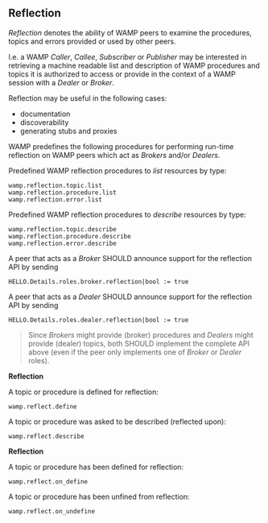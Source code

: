 ## Reflection

*Reflection* denotes the ability of WAMP peers to examine the procedures, topics and errors provided or used by other peers.

I.e. a WAMP *Caller*, *Callee*, *Subscriber* or *Publisher* may be interested in retrieving a machine readable list and description of WAMP procedures and topics it is authorized to access or provide in the context of a WAMP session with a *Dealer* or *Broker*.

Reflection may be useful in the following cases:

 * documentation
 * discoverability
 * generating stubs and proxies

WAMP predefines the following procedures for performing run-time reflection on WAMP peers which act as *Brokers* and/or *Dealers*.

Predefined WAMP reflection procedures to *list* resources by type:

    wamp.reflection.topic.list
    wamp.reflection.procedure.list
    wamp.reflection.error.list

Predefined WAMP reflection procedures to *describe* resources by type:

    wamp.reflection.topic.describe
    wamp.reflection.procedure.describe
    wamp.reflection.error.describe

A peer that acts as a *Broker* SHOULD announce support for the reflection API by sending

    HELLO.Details.roles.broker.reflection|bool := true

A peer that acts as a *Dealer* SHOULD announce support for the reflection API by sending

    HELLO.Details.roles.dealer.reflection|bool := true

> Since *Brokers* might provide (broker) procedures and *Dealers* might provide (dealer) topics, both SHOULD implement the complete API above (even if the peer only implements one of *Broker* or *Dealer* roles).

**Reflection**

A topic or procedure is defined for reflection:

    wamp.reflect.define

A topic or procedure was asked to be described (reflected upon):

    wamp.reflect.describe

**Reflection**

A topic or procedure has been defined for reflection:

    wamp.reflect.on_define

A topic or procedure has been unfined from reflection:

    wamp.reflect.on_undefine
